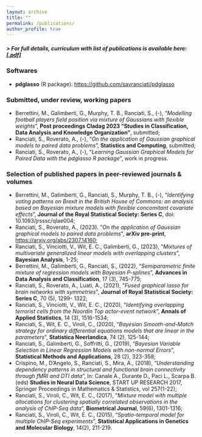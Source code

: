 ```yaml
---
layout: archive
title: ""
permalink: /publications/
author_profile: true
---
```

##### > For full details, curriculum with list of publications is available here: [**[.pdf]**](/files/ranciati_cv.pdf)

### Softwares
* **pdglasso** (R package): https://github.com/savranciati/pdglasso

### Submitted, under review, working papers

* Berrettini, M., Galimberti, G., Murphy, T. B., Ranciati, S., (-), “*Modelling football players field position via mixture of Gaussians with flexible weights*”, **Post proceedings Cladag 2023 “Studies in Classification, Data Analysis and Knowledge Organization”**, submitted;
* Ranciati, S., Roverato, A., (-), “*On the application of Gaussian graphical models to paired data problems*”, **Statistics and Computing**, submitted;
* Ranciati, S., Roverato, A., (-), “*Learning Gaussian Graphical Models for Paired Data with the pdglasso R package*”, work in progress.

### Selection of published papers in peer-reviewed journals & volumes

* Berrettini, M., Galimberti, G., Ranciati, S., Murphy, T. B., (-), “*Identifying voting patterns on Brexit in the British House of Commons: an analysis based on Bayesian mixture models with flexible concomitant covariate effects*”, **Journal of the Royal Statistical Society: Series C**, doi: 10.1093/jrsssc/qlae004;
* Ranciati, S., Roverato, A., (2023). "*On the application of Gaussian graphical models to paired data problems*", **arXiv pre-print**, https://arxiv.org/abs/2307.14160;
* Ranciati, S., Vinciotti, V., Wit, E. C., Galimberti, G., (2023), "*Mixtures of multivariate generalized linear models with overlapping clusters*", **Bayesian Analysis**, 1-25;
* Berrettini, M., Galimberti, G., Ranciati, S., (2022), “*Semiparametric finite mixture of regression models with Bayesian P-splines*”, **Advances in Data Analysis and Classification**, 17 (3), 745-775;
* Ranciati, S., Roverato, A., Luati, A., (2021), "*Fused graphical lasso for brain networks with symmetries*", **Journal of Royal Statistical Society: Series C**, 70 (5), 1299- 1322;
* Ranciati, S., Vinciotti, V., Wit, E. C., (2020), “*Identifying overlapping terrorist cells from the Noordin Top actor-event network*”, **Annals of Applied Statistics**, 14 (3), 1516-1534;
* Ranciati, S., Wit, E. C., Viroli, C., (2020), “*Bayesian Smooth-and-Match strategy for ordinary differential equations models that are linear in the parameters*”, **Statistica Neerlandica**, 74 (2), 125-144;
* Ranciati, S., Galimberti, G., Soffritti, G., (2019), “*Bayesian Variable Selection in Linear Regression Models with non-normal Errors*”, **Statistical Methods and Applications**, 28 (2), 323-358;
* Crispino, M., D’Angelo, S., Ranciati, S., Mira, A., (2018), “*Understanding dependency patterns in structural and functional brain connectivity through fMRI and DTI data*”, In: Canale A., Durante D., Paci L., Scarpa B. (eds) **Studies in Neural Data Science**, START UP RESEARCH 2017, Springer Proceedings in Mathematics & Statistics, vol 257(1-22);
* Ranciati, S., Viroli, C., Wit, E. C., (2017), “*Mixture model with multiple allocations for clustering spatially correlated observations in the analysis of ChIP-Seq data*”, **Biometrical Journal**, 59(6), 1301-1316;
* Ranciati, S., Viroli, C., Wit, E. C., (2015), “*Spatio-temporal model for multiple ChIP-Seq experiments*”, **Statistical Applications in Genetics and Molecular Biology**, 14(2), 211-219.


